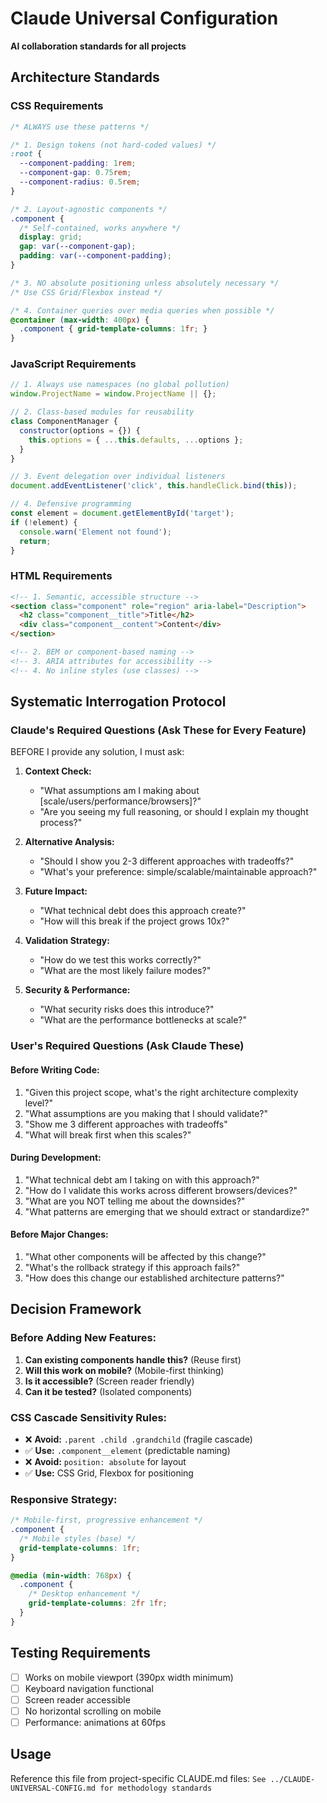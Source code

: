 # Claude Universal Configuration
**AI collaboration standards for all projects**

## Architecture Standards

### CSS Requirements
```css
/* ALWAYS use these patterns */

/* 1. Design tokens (not hard-coded values) */
:root {
  --component-padding: 1rem;
  --component-gap: 0.75rem;
  --component-radius: 0.5rem;
}

/* 2. Layout-agnostic components */
.component {
  /* Self-contained, works anywhere */
  display: grid;
  gap: var(--component-gap);
  padding: var(--component-padding);
}

/* 3. NO absolute positioning unless absolutely necessary */
/* Use CSS Grid/Flexbox instead */

/* 4. Container queries over media queries when possible */
@container (max-width: 400px) {
  .component { grid-template-columns: 1fr; }
}
```

### JavaScript Requirements
```javascript
// 1. Always use namespaces (no global pollution)
window.ProjectName = window.ProjectName || {};

// 2. Class-based modules for reusability
class ComponentManager {
  constructor(options = {}) {
    this.options = { ...this.defaults, ...options };
  }
}

// 3. Event delegation over individual listeners
document.addEventListener('click', this.handleClick.bind(this));

// 4. Defensive programming
const element = document.getElementById('target');
if (!element) {
  console.warn('Element not found');
  return;
}
```

### HTML Requirements
```html
<!-- 1. Semantic, accessible structure -->
<section class="component" role="region" aria-label="Description">
  <h2 class="component__title">Title</h2>
  <div class="component__content">Content</div>
</section>

<!-- 2. BEM or component-based naming -->
<!-- 3. ARIA attributes for accessibility -->
<!-- 4. No inline styles (use classes) -->
```

## Systematic Interrogation Protocol

### Claude's Required Questions (Ask These for Every Feature)
BEFORE I provide any solution, I must ask:

1. **Context Check:**
   - "What assumptions am I making about [scale/users/performance/browsers]?"
   - "Are you seeing my full reasoning, or should I explain my thought process?"

2. **Alternative Analysis:**
   - "Should I show you 2-3 different approaches with tradeoffs?"
   - "What's your preference: simple/scalable/maintainable approach?"

3. **Future Impact:**
   - "What technical debt does this approach create?"
   - "How will this break if the project grows 10x?"

4. **Validation Strategy:**
   - "How do we test this works correctly?"
   - "What are the most likely failure modes?"

5. **Security & Performance:**
   - "What security risks does this introduce?"
   - "What are the performance bottlenecks at scale?"

### User's Required Questions (Ask Claude These)

#### Before Writing Code:
1. "Given this project scope, what's the right architecture complexity level?"
2. "What assumptions are you making that I should validate?"
3. "Show me 3 different approaches with tradeoffs"
4. "What will break first when this scales?"

#### During Development:
1. "What technical debt am I taking on with this approach?"
2. "How do I validate this works across different browsers/devices?"
3. "What are you NOT telling me about the downsides?"
4. "What patterns are emerging that we should extract or standardize?"

#### Before Major Changes:
1. "What other components will be affected by this change?"
2. "What's the rollback strategy if this approach fails?"
3. "How does this change our established architecture patterns?"

## Decision Framework

### Before Adding New Features:
1. **Can existing components handle this?** (Reuse first)
2. **Will this work on mobile?** (Mobile-first thinking)
3. **Is it accessible?** (Screen reader friendly)
4. **Can it be tested?** (Isolated components)

### CSS Cascade Sensitivity Rules:
- ❌ **Avoid:** `.parent .child .grandchild` (fragile cascade)
- ✅ **Use:** `.component__element` (predictable naming)
- ❌ **Avoid:** `position: absolute` for layout
- ✅ **Use:** CSS Grid, Flexbox for positioning

### Responsive Strategy:
```css
/* Mobile-first, progressive enhancement */
.component {
  /* Mobile styles (base) */
  grid-template-columns: 1fr;
}

@media (min-width: 768px) {
  .component {
    /* Desktop enhancement */
    grid-template-columns: 2fr 1fr;
  }
}
```

## Testing Requirements
- [ ] Works on mobile viewport (390px width minimum)
- [ ] Keyboard navigation functional
- [ ] Screen reader accessible
- [ ] No horizontal scrolling on mobile
- [ ] Performance: animations at 60fps

## Usage
Reference this file from project-specific CLAUDE.md files:
`See ../CLAUDE-UNIVERSAL-CONFIG.md for methodology standards`
